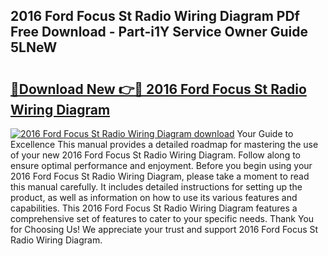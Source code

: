 ## 2016 Ford Focus St Radio Wiring Diagram PDf Free Download - Part-i1Y Service Owner Guide 5LNeW

# <h2><a href="http://dfp6b8.blite.top/?on=2016+Ford+Focus+St+Radio+Wiring+Diagram">🔗Download New 👉🔴 2016 Ford Focus St Radio Wiring Diagram</a></h2>

[![2016 Ford Focus St Radio Wiring Diagram download](https://i.imgur.com/lujVjoI.png)](http://dfp6b8.blite.top/?on=2016+Ford+Focus+St+Radio+Wiring+Diagram)
Your Guide to Excellence This manual provides a detailed roadmap for mastering the use of your new 2016 Ford Focus St Radio Wiring Diagram. Follow along to ensure optimal performance and enjoyment. Before you begin using your 2016 Ford Focus St Radio Wiring Diagram, please take a moment to read this manual carefully. It includes detailed instructions for setting up the product, as well as information on how to use its various features and capabilities. This 2016 Ford Focus St Radio Wiring Diagram features a comprehensive set of features to cater to your specific needs. Thank You for Choosing Us! We appreciate your trust and support 2016 Ford Focus St Radio Wiring Diagram.
